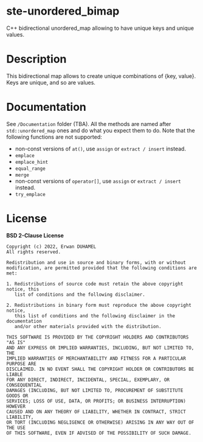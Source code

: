 # ste-unordered_bimap

C++ bidirectional unordered_map allowing to have unique keys and unique values.

# Description

This bidirectional map allows to create unique combinations of {key, value}. Keys are unique, and so are values.

# Documentation

See `/Documentation` folder (TBA).
All the methods are named after `std::unordered_map` ones and do what you expect them to do.
Note that the following functions are not supported:

- non-const versions of `at()`, use `assign` or `extract / insert` instead.
- `emplace`
- `emplace_hint`
- `equal_range`
- `merge`
- non-const versions of `operator[]`, use `assign` or `extract / insert` instead.
- `try_emplace`

# License

**BSD 2-Clause License**

```
Copyright (c) 2022, Erwan DUHAMEL
All rights reserved.

Redistribution and use in source and binary forms, with or without
modification, are permitted provided that the following conditions are met:

1. Redistributions of source code must retain the above copyright notice, this
   list of conditions and the following disclaimer.

2. Redistributions in binary form must reproduce the above copyright notice,
   this list of conditions and the following disclaimer in the documentation
   and/or other materials provided with the distribution.

THIS SOFTWARE IS PROVIDED BY THE COPYRIGHT HOLDERS AND CONTRIBUTORS "AS IS"
AND ANY EXPRESS OR IMPLIED WARRANTIES, INCLUDING, BUT NOT LIMITED TO, THE
IMPLIED WARRANTIES OF MERCHANTABILITY AND FITNESS FOR A PARTICULAR PURPOSE ARE
DISCLAIMED. IN NO EVENT SHALL THE COPYRIGHT HOLDER OR CONTRIBUTORS BE LIABLE
FOR ANY DIRECT, INDIRECT, INCIDENTAL, SPECIAL, EXEMPLARY, OR CONSEQUENTIAL
DAMAGES (INCLUDING, BUT NOT LIMITED TO, PROCUREMENT OF SUBSTITUTE GOODS OR
SERVICES; LOSS OF USE, DATA, OR PROFITS; OR BUSINESS INTERRUPTION) HOWEVER
CAUSED AND ON ANY THEORY OF LIABILITY, WHETHER IN CONTRACT, STRICT LIABILITY,
OR TORT (INCLUDING NEGLIGENCE OR OTHERWISE) ARISING IN ANY WAY OUT OF THE USE
OF THIS SOFTWARE, EVEN IF ADVISED OF THE POSSIBILITY OF SUCH DAMAGE.
```


